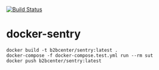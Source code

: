 [![Build Status](https://travis-ci.org/b2b-ops/docker-sentry.svg?branch=master)](https://travis-ci.org/b2b-ops/docker-sentry)

# docker-sentry

```
docker build -t b2bcenter/sentry:latest .
docker-compose -f docker-compose.test.yml run --rm sut
docker push b2bcenter/sentry:latest
```

